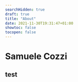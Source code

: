 ```yaml
---
searchHidden: true
draft: true
title: "About"
date: 2021-11-30T19:31:47+01:00
showtoc: false
tocopen: false
---
```


# Samuele Cozzi
## test